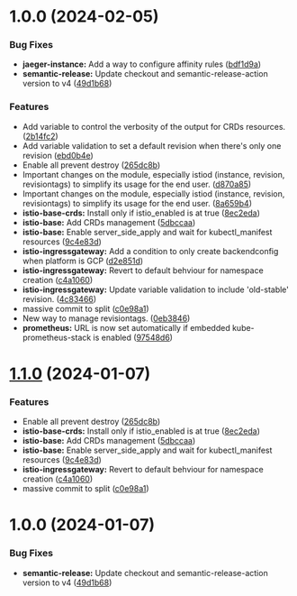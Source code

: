 # 1.0.0 (2024-02-05)


### Bug Fixes

* **jaeger-instance:** Add a way to configure affinity rules ([bdf1d9a](https://github.com/blackpegaz/terraform-istio-oss-stack/commit/bdf1d9ae9c13ed8b00f2abeaa99770ca4c4cd730))
* **semantic-release:** Update checkout and semantic-release-action version to v4 ([49d1b68](https://github.com/blackpegaz/terraform-istio-oss-stack/commit/49d1b68dff6720cecd4746401b3ba249e8724ab8))


### Features

* Add variable to control the verbosity of the output for CRDs resources. ([2b14fc2](https://github.com/blackpegaz/terraform-istio-oss-stack/commit/2b14fc244f14bec27db197db305832724ca4c07d))
* Add variable validation to set a default revision when there's only one revision ([ebd0b4e](https://github.com/blackpegaz/terraform-istio-oss-stack/commit/ebd0b4ed569ed7423adf7dec2980ea2b06d96b52))
* Enable all prevent destroy ([265dc8b](https://github.com/blackpegaz/terraform-istio-oss-stack/commit/265dc8b915f77d9de8ad42dc2a28ae07419f3fb5))
* Important changes on the module, especially istiod (instance, revision, revisiontags) to simplify its usage for the end user. ([d870a85](https://github.com/blackpegaz/terraform-istio-oss-stack/commit/d870a85388671de4cb702b130bd168dbf13b21ed))
* Important changes on the module, especially istiod (instance, revision, revisiontags) to simplify its usage for the end user. ([8a659b4](https://github.com/blackpegaz/terraform-istio-oss-stack/commit/8a659b44ff6f20d94b5804d86aa20efb444285b0))
* **istio-base-crds:** Install only if istio_enabled is at true ([8ec2eda](https://github.com/blackpegaz/terraform-istio-oss-stack/commit/8ec2edab29030739a93cc76398ef67278ef78759))
* **istio-base:** Add CRDs management ([5dbccaa](https://github.com/blackpegaz/terraform-istio-oss-stack/commit/5dbccaa84997603a819eae3c22549d947c899bd4))
* **istio-base:** Enable server_side_apply and wait for kubectl_manifest resources ([9c4e83d](https://github.com/blackpegaz/terraform-istio-oss-stack/commit/9c4e83de7a450129bf08868b212da1d7f9b03244))
* **istio-ingressgateway:** Add a condition to only create backendconfig when platform is GCP ([d2e851d](https://github.com/blackpegaz/terraform-istio-oss-stack/commit/d2e851d7ed277c5cf57e3593250487810f937c49))
* **istio-ingressgateway:** Revert to default behviour for namespace creation ([c4a1060](https://github.com/blackpegaz/terraform-istio-oss-stack/commit/c4a1060aa02b55911e098ef2bbd71449c880b3e9))
* **istio-ingressgateway:** Update variable validation to include 'old-stable' revision. ([4c83466](https://github.com/blackpegaz/terraform-istio-oss-stack/commit/4c8346666cc1f4e7af6b1f27b8fac7c0765a813f))
* massive commit to split ([c0e98a1](https://github.com/blackpegaz/terraform-istio-oss-stack/commit/c0e98a1eec6a5a791bd535acbee0051124f48d37))
* New way to manage revisiontags. ([0eb3846](https://github.com/blackpegaz/terraform-istio-oss-stack/commit/0eb384653ad4506ba79e124a1764e0a1c978b08c))
* **prometheus:** URL is now set automatically if embedded kube-prometheus-stack is enabled ([97548d6](https://github.com/blackpegaz/terraform-istio-oss-stack/commit/97548d6eb91c04ab227410c6b322356610e20700))

# [1.1.0](https://github.com/blackpegaz/terraform-istio-oss-stack/compare/v1.0.0...v1.1.0) (2024-01-07)


### Features

* Enable all prevent destroy ([265dc8b](https://github.com/blackpegaz/terraform-istio-oss-stack/commit/265dc8b915f77d9de8ad42dc2a28ae07419f3fb5))
* **istio-base-crds:** Install only if istio_enabled is at true ([8ec2eda](https://github.com/blackpegaz/terraform-istio-oss-stack/commit/8ec2edab29030739a93cc76398ef67278ef78759))
* **istio-base:** Add CRDs management ([5dbccaa](https://github.com/blackpegaz/terraform-istio-oss-stack/commit/5dbccaa84997603a819eae3c22549d947c899bd4))
* **istio-base:** Enable server_side_apply and wait for kubectl_manifest resources ([9c4e83d](https://github.com/blackpegaz/terraform-istio-oss-stack/commit/9c4e83de7a450129bf08868b212da1d7f9b03244))
* **istio-ingressgateway:** Revert to default behviour for namespace creation ([c4a1060](https://github.com/blackpegaz/terraform-istio-oss-stack/commit/c4a1060aa02b55911e098ef2bbd71449c880b3e9))
* massive commit to split ([c0e98a1](https://github.com/blackpegaz/terraform-istio-oss-stack/commit/c0e98a1eec6a5a791bd535acbee0051124f48d37))

# 1.0.0 (2024-01-07)


### Bug Fixes

* **semantic-release:** Update checkout and semantic-release-action version to v4 ([49d1b68](https://github.com/blackpegaz/terraform-istio-oss-stack/commit/49d1b68dff6720cecd4746401b3ba249e8724ab8))

